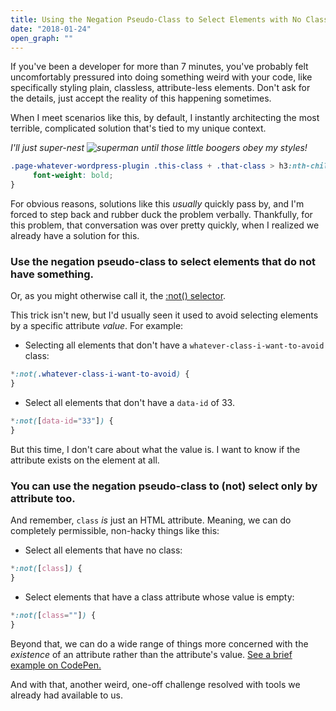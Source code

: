```yaml
---
title: Using the Negation Pseudo-Class to Select Elements with No Class
date: "2018-01-24"
open_graph: ""
---
```


If you've been a developer for more than 7 minutes, you've probably felt uncomfortably pressured into doing something weird with your code, like specifically styling plain, classless, attribute-less elements. Don't ask for the details, just accept the reality of this happening sometimes.

When I meet scenarios like this, by default, I instantly architecting the most terrible, complicated solution that's tied to my unique context. 

_I'll just super-nest ![superman](https://cdn.emojidex.com/emoji/mdpi/superman.png?1493051383 "superman") until those little boogers obey my styles!_ 

```css
.page-whatever-wordpress-plugin .this-class + .that-class > h3:nth-child(3) ~ span {
     font-weight: bold;
}
```

For obvious reasons, solutions like this _usually_ quickly pass by, and I'm forced to step back and rubber duck the problem verbally. Thankfully, for this problem, that conversation was over pretty quickly, when I realized we already have a solution for this.

### Use the negation pseudo-class to select elements that do **not** have something.

Or, as you might otherwise call it, the [:not() selector](https://developer.mozilla.org/en-US/docs/Web/CSS/:not).

This trick isn't new, but I'd usually seen it used to avoid selecting elements by a specific attribute _value_. For example:

* Selecting all elements that don't have a `whatever-class-i-want-to-avoid` class:
```css
*:not(.whatever-class-i-want-to-avoid) {
}
```

* Select all elements that don't have a `data-id` of 33.
```css
*:not([data-id="33"]) {
}
```

But this time, I don't care about what the value is. I want to know if the attribute exists on the element at all.

### You can use the negation pseudo-class to (not) select only by attribute too.

And remember, `class` _is_ just an HTML attribute. Meaning, we can do completely permissible, non-hacky things like this:

* Select all elements that have no class: 
```css
*:not([class]) {
}
```

* Select elements that have a class attribute whose value is empty:
```css
*:not([class=""]) {
}
```

Beyond that, we can do a wide range of things more concerned with the _existence_ of an attribute rather than the attribute's value. [See a brief example on CodePen.](https://codepen.io/alexmacarthur/pen/zpJeeG/)

And with that, another weird, one-off challenge resolved with tools we already had available to us. 
